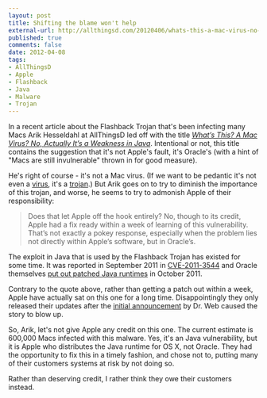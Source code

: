 ```yaml
---
layout: post
title: Shifting the blame won't help
external-url: http://allthingsd.com/20120406/whats-this-a-mac-virus-no-actually-its-a-weakness-in-java/
published: true
comments: false
date: 2012-04-08
tags:
- AllThingsD
- Apple
- Flashback
- Java
- Malware
- Trojan
---
```


In a recent article about the Flashback Trojan that's been infecting many Macs Arik Hesseldahl at AllThingsD led off with the title *[What’s This? A Mac Virus? No, Actually It’s a Weakness in Java][Source]*. Intentional or not, this title contains the suggestion that it's not Apple's fault, it's Oracle's (with a hint of "Macs are still invulnerable" thrown in for good measure).

He's right of course - it's not a Mac virus. (If we want to be pedantic it's not even a [virus][], it's a [trojan][].) But Arik goes on to try to diminish the importance of this trojan, and worse, he seems to try to admonish Apple of their responsibility:

> Does that let Apple off the hook entirely? No, though to its credit, Apple had a fix ready within a week of learning of this vulnerability. That’s not exactly a pokey response, especially when the problem lies not directly within Apple’s software, but in Oracle’s.

The exploit in Java that is used by the Flashback Trojan has existed for some time. It was reported in September 2011 in [CVE-2011-3544][] and Oracle themselves [put out patched Java runtimes][Oracle] in October 2011.

Contrary to the quote above, rather than getting a patch out within a week, Apple have actually sat on this one for a long time. Disappointingly they only released their updates after the [initial announcement][Dr Web] by Dr. Web caused the story to blow up.

So, Arik, let's not give Apple any credit on this one. The current estimate is 600,000 Macs infected with this malware. Yes, it's an Java vulnerability, but it is Apple who distributes the Java runtime for OS X, not Oracle. They had the opportunity to fix this in a timely fashion, and chose not to, putting many of their customers systems at risk by not doing so.

Rather than deserving credit, I rather think they owe their customers instead.

[Source]: http://allthingsd.com/20120406/whats-this-a-mac-virus-no-actually-its-a-weakness-in-java/
[virus]: http://en.wikipedia.org/wiki/Computer_virus
[trojan]: http://en.wikipedia.org/wiki/Trojan_horse_(computing)
[CVE-2011-3544]: http://cve.mitre.org/cgi-bin/cvename.cgi?name=CVE-2011-3544
[Oracle]: http://www.oracle.com/technetwork/topics/security/javacpuoct2011-443431.html
[Dr Web]: http://news.drweb.com/show/?i=2341
